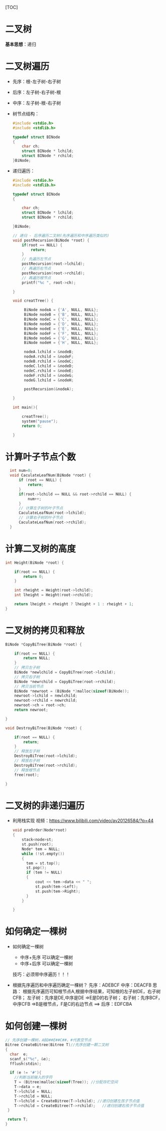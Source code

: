 [TOC]

# 二叉树

​**基本思想**：递归

# 二叉树遍历

* 先序：根-左子树-右子树

* 后序：左子树-右子树-根

* 中序：左子树-根-右子树

* 树节点结构：

  ```c++
  #include <stdio.h>
  #include <stdlib.h>

  typedef struct BINode
  {
      char ch;
      struct BINode * lchild;
      struct BINode * rchild;
  }BiNode;
  ```

* 递归遍历：

  ```c++
  #include <stdio.h>
  #include <stdlib.h>

  typedef struct BINode
  {

      char ch;
      struct BINode * lchild;
      struct BINode * rchild;

  }BiNode;

  // 递归 - 后序遍历二叉树(先序遍历和中序遍历类似的)
  void postRecursion(BiNode *root) {
      if(root == NULL) {
          return;
      }
      // 先遍历左节点
      postRecursion(root->lchild);
      // 再遍历右节点
      postRecursion(root->rchild);
      // 再遍历根节点
      printf("%c ", root->ch);

  }

  void creatTree() {

       BiNode nodeA = {'A', NULL, NULL};
       BiNode nodeB = {'B', NULL, NULL};
       BiNode nodeC = {'C', NULL, NULL};
       BiNode nodeD = {'D', NULL, NULL};
       BiNode nodeE = {'E', NULL, NULL};
       BiNode nodeF = {'F', NULL, NULL};
       BiNode nodeG = {'G', NULL, NULL};
       BiNode nodeH = {'H', NULL, NULL};

       nodeA.lchild = &nodeB;
       nodeA.rchild = &nodeF;
       nodeB.rchild = &nodeC;
       nodeC.lchild = &nodeD;
       nodeC.rchild = &nodeE;
       nodeF.rchild = &nodeG;
       nodeG.lchild = &nodeH;

       postRecursion(&nodeA);  

  }

  int main(){

      creatTree();
      system("pause");
      return 0;

  }
  ```

# 计算叶子节点个数

```c++
  int num=0;
  void CaculateLeafNum(BiNode *root) {
      if (root == NULL) {
          return;
      }
      if(root->lchild == NULL && root->rchild == NULL) {
          num++;
      }
      // 计算左子树的叶子节点
      CaculateLeafNum(root->lchild);
      // 计算右子树的叶子节点
      CaculateLeafNum(root->rchild);
  }
```

# 计算二叉树的高度

```c++
int Height(BiNode *root) {

    if(root == NULL) {
        return 0;
    }

    int rheight = Height(root->lchild);
    int lheight = Height(root->rchild);

    return lheight > rheight ? lheight + 1 : rheight + 1;
}
```

# 二叉树的拷贝和释放

```c++
BiNode *CopyBiTree(BiNode *root) {

    if(root == NULL) {
        return NULL;
    }
    // 拷贝左子树
    BiNode *newlchild = CopyBiTree(root->lchild);
    // 拷贝右子树
    BiNode *newrchild = CopyBiTree(root->rchild);
    // 拷贝当前节点
    BiNode *newroot = (BiNode *)malloc(sizeof(BiNode));
    newroot->lchild = newlchild;
    newroot->rchild = newrchild;
    newroot->ch = root->ch;
    return newroot;

}

void DestroyBiTree(BiNode *root) {

    if(root == NULL) {
        return;
    }
    // 释放左子树
    DestroyBiTree(root->lchild);
    // 释放右子树
    DestroyBiTree(root->rchild);
    // 释放根节点
    free(root);

}
```

# 二叉树的非递归遍历

* 利用栈实现
  视频：<https://www.bilibili.com/video/av20126584/?p=44>

  ```c++
  void preOrder(Node*root)
  {
      stack<node>st;
      st.push(root);
      Node* tem = NULL;
      while (!st.empty())
      {
        tem = st.top();
        st.pop();
        if (tem != NULL)
        {
            cout << tem->data << " ";
            st.push(tem->Left);
            st.push(tem->Right);
        }
      }

  }
  ```

# 如何确定一棵树

* 如何确定一棵树

  * 中序+先序 可以确定一棵树
  * 中序+后序 可以确定一棵树

  技巧：必须带中序遍历！！！

* 根据先序遍历和中序遍历确定一棵树？
  先序：ADEBCF
  中序：DEACFB
  思路：
  根据先序遍历可知根节点A,根据中序结果，可知根的左子树DE，右子树CFB；
  左子树：先序是DE,中序是DE =>E是D的右子树；
  右子树：先序BCF，中序CFB =>B是根节点，F是C的右边节点
  ==> 后序：EDFCBA

# 如何创建一棵树

```c++
// 先序创建一棵树，ABD##E##C##，#代表空节点
Bitree CreateBitree(Bitree T)//先序创建一颗二叉树
{
  char  e;
  scanf_s("%c", &e);
  fflush(stdin);

  if (e != '#'){
    //判断当前输入的字符
    T = (Bitree)malloc(sizeof(Tree)); //分配存贮空间
    T->data = e;
    T->lchild = NULL;
    T->rchild = NULL;
    T->lchild = CreateBitree(T->lchild); //递归创建左孩子节点值
    T->rchild = CreateBitree(T->rchild);   //递归创建右孩子节点值
 }

 return T;
}
```
